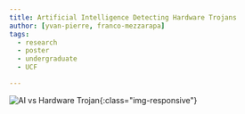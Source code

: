 ```yaml
---
title: Artificial Intelligence Detecting Hardware Trojans
author: [yvan-pierre, franco-mezzarapa]
tags:
  - research
  - poster
  - undergraduate
  - UCF

---
```



![AI vs Hardware Trojan](/DRACO/images/assets/2024/2024-SSS-AI-vs-Hardware-Trojans.jpg){:class="img-responsive"}

